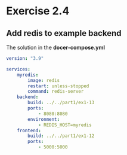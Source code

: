 # Exercise 2.4

## Add redis to example backend

The solution in the __docer-compose.yml__

```yml
version: "3.9"

services:
    myredis:
        image: redis
        restart: unless-stopped
        command: redis-server
    backend:
        build: ../../part1/ex1-13
        ports:
            - 8080:8080
        environment:
            - REDIS_HOST=myredis
    frontend:
        build: ../../part1/ex1-12
        ports:
            - 5000:5000
```
